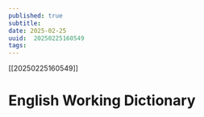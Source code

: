 ```yaml
---
published: true
subtitle: 
date: 2025-02-25
uuid:  20250225160549
tags: 
---
```


[[20250225160549]]

# English Working Dictionary

